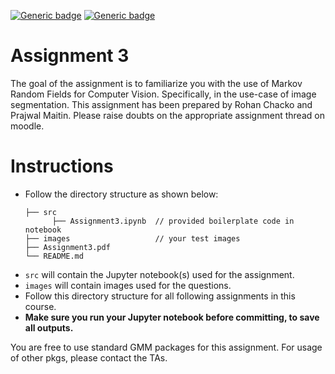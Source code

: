 [![Generic badge](https://img.shields.io/badge/CV-Assignment:3-BLUE.svg)](https://shields.io/)
[![Generic badge](https://img.shields.io/badge/DUE-23:59hrs,16/03/2021-RED.svg)](https://shields.io/)
# Assignment 3
The goal of the assignment is to familiarize you with the use of Markov Random Fields for Computer Vision. Specifically, in the use-case of image segmentation. This assignment has been prepared by Rohan Chacko and Prajwal Maitin. Please raise doubts on the appropriate assignment thread on moodle.

# Instructions
- Follow the directory structure as shown below:
  ```
  ├── src           
        ├── Assignment3.ipynb  // provided boilerplate code in notebook
  ├── images                   // your test images
  ├── Assignment3.pdf 
  └── README.md
  ```
- `src` will contain the Jupyter notebook(s) used for the assignment.
- `images` will contain images used for the questions.
- Follow this directory structure for all following assignments in this course.
- **Make sure you run your Jupyter notebook before committing, to save all outputs.**

You are free to use standard GMM packages for this assignment. For usage of other pkgs, please contact the TAs.
